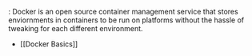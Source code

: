 : Docker is an open source container management service that stores enviornments in containers to be run on platforms without the hassle of tweaking for each different environment.

- [[Docker Basics]]